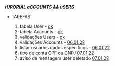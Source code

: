 ***tURORIAL aCCOUNTS && uSERS***

- tAREFAS

    1. tabela User - [ok]()
    2. tabela Accounts - [ok]()
    3. validações Users - [ok]()
    4. validações Accounts - [06.01.22]()
    5. listar usuarios dados especificos - [06.01.22]()
    6. tipo de conta CPF ou CNPJ [07.01.22]()
    6. aviso de mensagem user deletado [07.01.22]()